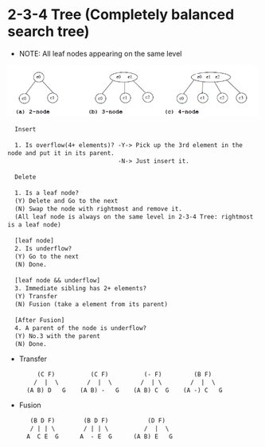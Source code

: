 # 2-3-4 Tree (Completely balanced search tree)

* NOTE: All leaf nodes appearing on the same level

![2-3-4TreeNodes](/images/2-3-4TreeNodes.png)

      Insert
      
      1. Is overflow(4+ elements)? -Y-> Pick up the 3rd element in the node and put it in its parent.
                                   -N-> Just insert it.

      Delete

      1. Is a leaf node? 
      (Y) Delete and Go to the next
      (N) Swap the node with rightmost and remove it. 
      (All leaf node is always on the same level in 2-3-4 Tree: rightmost is a leaf node) 
      
      [leaf node]
      2. Is underflow? 
      (Y) Go to the next
      (N) Done.
     
      [leaf node && underflow]
      3. Immediate sibling has 2+ elements? 
      (Y) Transfer
      (N) Fusion (take a element from its parent)
      
      [After Fusion]
      4. A parent of the node is underflow? 
      (Y) No.3 with the parent
      (N) Done.
                                            
* Transfer

           (C F)          (C F)          (- F)         (B F)              
          /  |  \        /  |  \        /  | \        /  |  \
        (A B) D   G    (A B) -   G    (A B) C  G    (A -) C   G 
            
* Fusion

         (B D F)        (B D F)           (D F)
         / | | \        / | | \          /  |  \
        A  C E  G      A  - E  G      (A B) E   G
      
      
